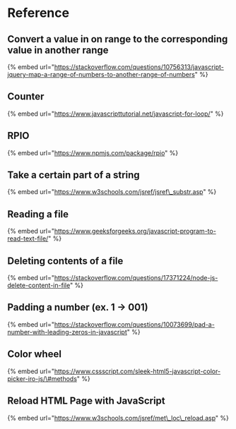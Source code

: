 # Reference

## Convert a value in on range to the corresponding value in another range

{% embed url="https://stackoverflow.com/questions/10756313/javascript-jquery-map-a-range-of-numbers-to-another-range-of-numbers" %}



## Counter

{% embed url="https://www.javascripttutorial.net/javascript-for-loop/" %}



## RPIO

{% embed url="https://www.npmjs.com/package/rpio" %}



## Take a certain part of a string

{% embed url="https://www.w3schools.com/jsref/jsref\_substr.asp" %}



## Reading a file

{% embed url="https://www.geeksforgeeks.org/javascript-program-to-read-text-file/" %}



## Deleting contents of a file

{% embed url="https://stackoverflow.com/questions/17371224/node-js-delete-content-in-file" %}



## Padding a number \(ex. 1  -&gt;  001\)

{% embed url="https://stackoverflow.com/questions/10073699/pad-a-number-with-leading-zeros-in-javascript" %}



## Color wheel

{% embed url="https://www.cssscript.com/sleek-html5-javascript-color-picker-iro-js/\#methods" %}





## Reload HTML Page with JavaScript 

{% embed url="https://www.w3schools.com/jsref/met\_loc\_reload.asp" %}








